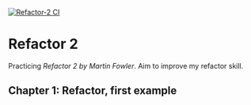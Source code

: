 [![Refactor-2 CI](https://github.com/Artemis-co-op/refactor-2/actions/workflows/node.js.yml/badge.svg)](https://github.com/Artemis-co-op/refactor-2/actions/workflows/node.js.yml)

# Refactor 2

Practicing *Refactor 2 by Martin Fowler*. Aim to improve my refactor skill.

## Chapter 1: Refactor, first example


